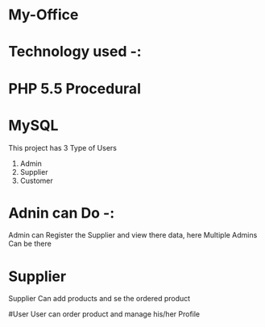 # My-Office
# Technology used -: 
# PHP 5.5 Procedural
# MySQL

This project has 3 Type of Users <br>
1. Admin <br>
2. Supplier <br>
3. Customer <br>

# Adnin can Do -:
Admin can Register the Supplier and view there data, here Multiple Admins Can be there

# Supplier
Supplier Can add products and se the ordered product

#User
User can order product and manage his/her Profile
